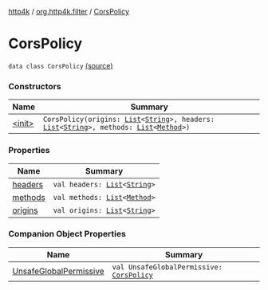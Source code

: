 [http4k](../../index.md) / [org.http4k.filter](../index.md) / [CorsPolicy](./index.md)

# CorsPolicy

`data class CorsPolicy` [(source)](https://github.com/http4k/http4k/blob/master/http4k-core/src/main/kotlin/org/http4k/filter/ServerFilters.kt#L30)

### Constructors

| Name | Summary |
|---|---|
| [&lt;init&gt;](-init-.md) | `CorsPolicy(origins: `[`List`](https://kotlinlang.org/api/latest/jvm/stdlib/kotlin.collections/-list/index.html)`<`[`String`](https://kotlinlang.org/api/latest/jvm/stdlib/kotlin/-string/index.html)`>, headers: `[`List`](https://kotlinlang.org/api/latest/jvm/stdlib/kotlin.collections/-list/index.html)`<`[`String`](https://kotlinlang.org/api/latest/jvm/stdlib/kotlin/-string/index.html)`>, methods: `[`List`](https://kotlinlang.org/api/latest/jvm/stdlib/kotlin.collections/-list/index.html)`<`[`Method`](../../org.http4k.core/-method/index.md)`>)` |

### Properties

| Name | Summary |
|---|---|
| [headers](headers.md) | `val headers: `[`List`](https://kotlinlang.org/api/latest/jvm/stdlib/kotlin.collections/-list/index.html)`<`[`String`](https://kotlinlang.org/api/latest/jvm/stdlib/kotlin/-string/index.html)`>` |
| [methods](methods.md) | `val methods: `[`List`](https://kotlinlang.org/api/latest/jvm/stdlib/kotlin.collections/-list/index.html)`<`[`Method`](../../org.http4k.core/-method/index.md)`>` |
| [origins](origins.md) | `val origins: `[`List`](https://kotlinlang.org/api/latest/jvm/stdlib/kotlin.collections/-list/index.html)`<`[`String`](https://kotlinlang.org/api/latest/jvm/stdlib/kotlin/-string/index.html)`>` |

### Companion Object Properties

| Name | Summary |
|---|---|
| [UnsafeGlobalPermissive](-unsafe-global-permissive.md) | `val UnsafeGlobalPermissive: `[`CorsPolicy`](./index.md) |
